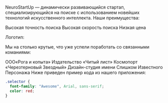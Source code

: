NeuroStartUp — динамически развивающийся стартап, специализирующийся на поиске с использованием новейших технологий искусственного интеллекта. Наши преимущества:

Высокая точность поиска
Высокая скорость поиска
Низкая цена

Логотип:


Мы на столько крутые, что уже успели поработать со связанными команиями:

ООО«Рога и копыта»
Издательство «Читый лист»
Космопорт «Черезтерновый Звездный»
Дизайн-студия имени Слишком Известного Персонажа
Ниже приведен пример кода из нашего приложения:


```css
.selector {
  font-family: "Awesome", Arial, sans-serif;
  color: red;
}